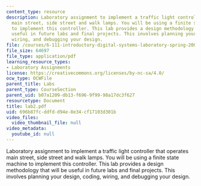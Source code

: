 ```yaml
---
content_type: resource
description: Laboratory assignment to implement a traffic light controller that operates
  main street, side street and walk lamps. You will be using a finite state machine
  to implement this controller. This lab provides a design methodology that will be
  useful in future labs and final projects. This involves planning your design, coding,
  wiring, and debugging your design.
file: /courses/6-111-introductory-digital-systems-laboratory-spring-2006/696b87fcddfdd94e8e34cf17103d301b_lab2.pdf
file_size: 64697
file_type: application/pdf
learning_resource_types:
- Laboratory Assignments
license: https://creativecommons.org/licenses/by-nc-sa/4.0/
ocw_type: OCWFile
parent_title: Labs
parent_type: CourseSection
parent_uid: b07a1209-db13-f696-9f99-98a17dc3f627
resourcetype: Document
title: lab2.pdf
uid: 696b87fc-ddfd-d94e-8e34-cf17103d301b
video_files:
  video_thumbnail_file: null
video_metadata:
  youtube_id: null
---
```

Laboratory assignment to implement a traffic light controller that operates main street, side street and walk lamps. You will be using a finite state machine to implement this controller. This lab provides a design methodology that will be useful in future labs and final projects. This involves planning your design, coding, wiring, and debugging your design.
